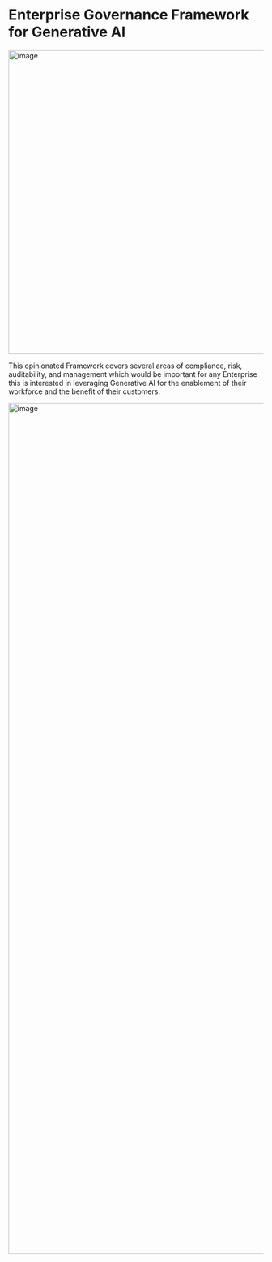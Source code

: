 # Enterprise Governance Framework for Generative AI
<img width="600" alt="image" src="https://user-images.githubusercontent.com/121593006/236930142-97eb9410-6d36-4634-90ca-ca1009a775bb.png">

This opinionated Framework covers several areas of compliance, risk, auditability, and management which would be important for any Enterprise this is interested in leveraging Generative AI for the enablement of their workforce and the benefit of their customers.

<img width="1680" alt="image" src="https://user-images.githubusercontent.com/121593006/236940921-30b18915-55fb-46f2-b366-070eb9b59903.png">
